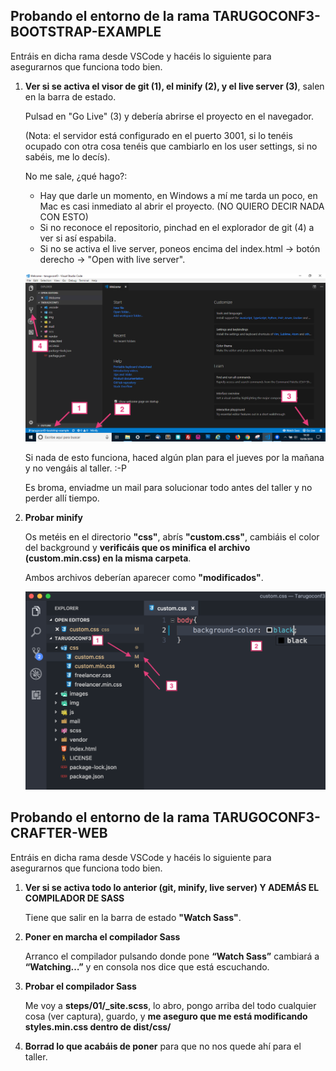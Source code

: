 ## **Probando el entorno de la rama TARUGOCONF3-BOOTSTRAP-EXAMPLE**
Entráis en dicha rama desde VSCode y hacéis lo siguiente para asegurarnos que funciona todo bien.

1. 	**Ver si se activa el visor de git (1), el minify (2), y el live server (3)**, salen en la barra de estado.

	Pulsad en "Go Live" (3) y debería abrirse el proyecto en el navegador.

	(Nota: el servidor está configurado en el puerto 3001, si lo tenéis ocupado con otra cosa tenéis que cambiarlo en los user settings, si no sabéis, me lo decís).

	No me sale, ¿qué hago?:

	- Hay que darle un momento, en Windows a mí me tarda un poco, en Mac es casi inmediato al abrir el proyecto. (NO QUIERO DECIR NADA CON ESTO)
	- Si no reconoce el repositorio, pinchad en el explorador de git (4) a ver si así espabila.
	- Si no se activa el live server, poneos encima del index.html -> botón derecho -> "Open with live server".

	![Prueba bootstrap example](images/prueba-bootstrap.png)


	Si nada de esto funciona, haced algún plan para el jueves por la mañana y no vengáis al taller. :-P

	Es broma, enviadme un mail para solucionar todo antes del taller y no perder allí tiempo.


2. 	**Probar minify**

	Os metéis en el directorio **"css"**, abrís **"custom.css"**, cambiáis el color del background y **verificáis que os minifica el archivo (custom.min.css) en la misma carpeta**.

	Ambos archivos deberían aparecer como **"modificados"**.

	![Prueba bootstrap example](images/prueba-bootstrap-2.png)

## **Probando el entorno de la rama TARUGOCONF3-CRAFTER-WEB**
Entráis en dicha rama desde VSCode y hacéis lo siguiente para asegurarnos que funciona todo bien.

1. 	**Ver si se activa todo lo anterior (git, minify, live server) Y ADEMÁS EL COMPILADOR DE SASS**

	Tiene que salir en la barra de estado **"Watch Sass"**.

2. 	**Poner en marcha el compilador Sass**

	Arranco el compilador pulsando donde pone **“Watch Sass”** cambiará a **“Watching…”** y en consola nos dice que está escuchando.

3. 	**Probar el compilador Sass**

	Me voy a **steps/01/_site.scss**, lo abro, pongo arriba del todo cualquier cosa (ver captura), guardo, y **me aseguro que me está modificando styles.min.css dentro de dist/css/**

4. 	**Borrad lo que acabáis de poner** para que no nos quede ahí para el taller.

